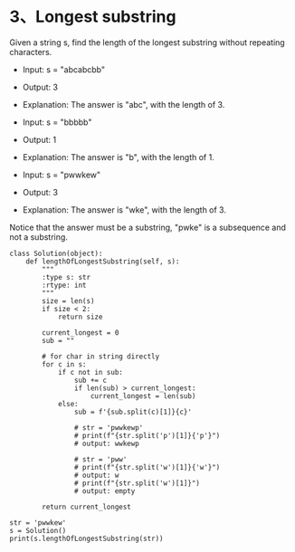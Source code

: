 # **3、Longest substring**

Given a string s, find the length of the longest substring without repeating characters.

* Input: s = "abcabcbb"
* Output: 3
* Explanation: The answer is "abc", with the length of 3.


* Input: s = "bbbbb"
* Output: 1
* Explanation: The answer is "b", with the length of 1.



* Input: s = "pwwkew"
* Output: 3
* Explanation: The answer is "wke", with the length of 3.

Notice that the answer must be a substring, "pwke" is a subsequence and not a substring.


```
class Solution(object):
    def lengthOfLongestSubstring(self, s):
        """
        :type s: str
        :rtype: int
        """
        size = len(s)
        if size < 2:
            return size
        
        current_longest = 0
        sub = ""
        
        # for char in string directly
        for c in s:
            if c not in sub:
                sub += c
                if len(sub) > current_longest:
                    current_longest = len(sub)
            else:
                sub = f'{sub.split(c)[1]}{c}'
                
                # str = 'pwwkewp'
                # print(f"{str.split('p')[1]}{'p'}")
                # output: wwkewp
                
                # str = 'pww'
                # print(f"{str.split('w')[1]}{'w'}")
                # output: w
                # print(f"{str.split('w')[1]}")
                # output: empty

        return current_longest

str = 'pwwkew'
s = Solution()
print(s.lengthOfLongestSubstring(str)) 
```


    
    
    